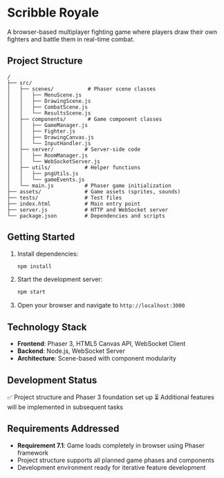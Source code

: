 # Scribble Royale

A browser-based multiplayer fighting game where players draw their own fighters and battle them in real-time combat.

## Project Structure

```
/
├── src/
│   ├── scenes/           # Phaser scene classes
│   │   ├── MenuScene.js
│   │   ├── DrawingScene.js
│   │   ├── CombatScene.js
│   │   └── ResultsScene.js
│   ├── components/       # Game component classes
│   │   ├── GameManager.js
│   │   ├── Fighter.js
│   │   ├── DrawingCanvas.js
│   │   └── InputHandler.js
│   ├── server/          # Server-side code
│   │   ├── RoomManager.js
│   │   └── WebSocketServer.js
│   ├── utils/           # Helper functions
│   │   ├── pngUtils.js
│   │   └── gameEvents.js
│   └── main.js          # Phaser game initialization
├── assets/              # Game assets (sprites, sounds)
├── tests/               # Test files
├── index.html           # Main entry point
├── server.js            # HTTP and WebSocket server
└── package.json         # Dependencies and scripts
```

## Getting Started

1. Install dependencies:
   ```bash
   npm install
   ```

2. Start the development server:
   ```bash
   npm start
   ```

3. Open your browser and navigate to `http://localhost:3000`

## Technology Stack

- **Frontend**: Phaser 3, HTML5 Canvas API, WebSocket Client
- **Backend**: Node.js, WebSocket Server
- **Architecture**: Scene-based with component modularity

## Development Status

✅ Project structure and Phaser 3 foundation set up
⏳ Additional features will be implemented in subsequent tasks

## Requirements Addressed

- **Requirement 7.1**: Game loads completely in browser using Phaser framework
- Project structure supports all planned game phases and components
- Development environment ready for iterative feature development
